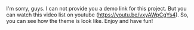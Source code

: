 I'm sorry, guys. I can not provide you a demo link for this project. 
But you can watch this video list on youtube (https://youtu.be/vxyAWpCgYs4).
So, you can see how the theme is look like.
Enjoy and have fun!
